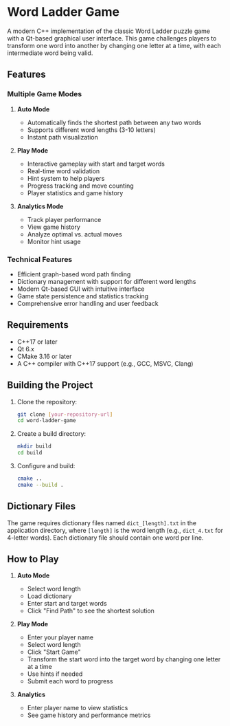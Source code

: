 # Word Ladder Game

A modern C++ implementation of the classic Word Ladder puzzle game with a Qt-based graphical user interface. This game challenges players to transform one word into another by changing one letter at a time, with each intermediate word being valid.

## Features

### Multiple Game Modes

1. **Auto Mode**
   - Automatically finds the shortest path between any two words
   - Supports different word lengths (3-10 letters)
   - Instant path visualization

2. **Play Mode**
   - Interactive gameplay with start and target words
   - Real-time word validation
   - Hint system to help players
   - Progress tracking and move counting
   - Player statistics and game history

3. **Analytics Mode**
   - Track player performance
   - View game history
   - Analyze optimal vs. actual moves
   - Monitor hint usage

### Technical Features

- Efficient graph-based word path finding
- Dictionary management with support for different word lengths
- Modern Qt-based GUI with intuitive interface
- Game state persistence and statistics tracking
- Comprehensive error handling and user feedback

## Requirements

- C++17 or later
- Qt 6.x
- CMake 3.16 or later
- A C++ compiler with C++17 support (e.g., GCC, MSVC, Clang)

## Building the Project

1. Clone the repository:
   ```bash
   git clone [your-repository-url]
   cd word-ladder-game
   ```

2. Create a build directory:
   ```bash
   mkdir build
   cd build
   ```

3. Configure and build:
   ```bash
   cmake ..
   cmake --build .
   ```

## Dictionary Files

The game requires dictionary files named `dict_[length].txt` in the application directory, where `[length]` is the word length (e.g., `dict_4.txt` for 4-letter words). Each dictionary file should contain one word per line.

## How to Play

1. **Auto Mode**
   - Select word length
   - Load dictionary
   - Enter start and target words
   - Click "Find Path" to see the shortest solution

2. **Play Mode**
   - Enter your player name
   - Select word length
   - Click "Start Game"
   - Transform the start word into the target word by changing one letter at a time
   - Use hints if needed
   - Submit each word to progress

3. **Analytics**
   - Enter player name to view statistics
   - See game history and performance metrics
